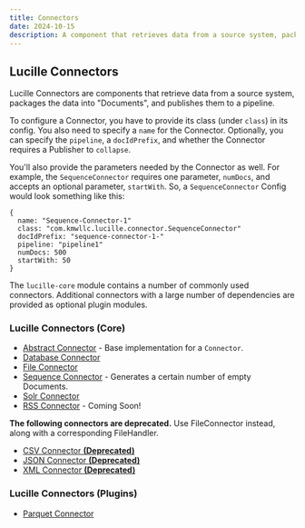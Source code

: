 ```yaml
---
title: Connectors
date: 2024-10-15
description: A component that retrieves data from a source system, packages the data into  “documents,” and publishes them.
---
```


## Lucille Connectors

Lucille Connectors are components that retrieve data from a source system, packages the data into "Documents", and publishes them to a pipeline.

To configure a Connector, you have to provide its class (under `class`) in its config. You also need to specify a `name` for the Connector.
Optionally, you can specify the `pipeline`, a `docIdPrefix`, and whether the Connector requires a Publisher to `collapse`.

You'll also provide the parameters needed by the Connector as well. For example, the `SequenceConnector` requires one parameter, `numDocs`,
and accepts an optional parameter, `startWith`. So, a `SequenceConnector` Config would look something like this:

```hocon
{
  name: "Sequence-Connector-1"
  class: "com.kmwllc.lucille.connector.SequenceConnector"
  docIdPrefix: "sequence-connector-1-"
  pipeline: "pipeline1"
  numDocs: 500
  startWith: 50
}
```

The `lucille-core` module contains a number of commonly used connectors. Additional connectors with a large number of dependencies are provided as optional plugin modules.

### Lucille Connectors (Core)

* [Abstract Connector](https://github.com/kmwtechnology/lucille/blob/main/lucille-core/src/main/java/com/kmwllc/lucille/connector/AbstractConnector.java) - Base implementation for a `Connector`.
* [Database Connector](database_connector.md)
* [File Connector](file_connector.md)
* [Sequence Connector](https://github.com/kmwtechnology/lucille/blob/main/lucille-core/src/main/java/com/kmwllc/lucille/connector/SequenceConnector.java) - Generates a certain number of empty Documents.
* [Solr Connector](https://github.com/kmwtechnology/lucille/blob/main/lucille-core/src/main/java/com/kmwllc/lucille/connector/SolrConnector.java)
* [RSS Connector](rss_connector.md) - Coming Soon!

**The following connectors are deprecated.** Use FileConnector instead, along with a corresponding FileHandler.

* [CSV Connector **(Deprecated)**](https://github.com/kmwtechnology/lucille/blob/main/lucille-core/src/main/java/com/kmwllc/lucille/connector/CSVConnector.java)
* [JSON Connector **(Deprecated)**](https://github.com/kmwtechnology/lucille/blob/main/lucille-core/src/main/java/com/kmwllc/lucille/connector/JSONConnector.java)
* [XML Connector **(Deprecated)**](https://github.com/kmwtechnology/lucille/blob/main/lucille-core/src/main/java/com/kmwllc/lucille/connector/xml/XMLConnector.java)

### Lucille Connectors (Plugins)

* [Parquet Connector](https://github.com/kmwtechnology/lucille/blob/main/lucille-plugins/lucille-parquet/src/main/java/com/kmwllc/lucille/parquet/connector/ParquetConnector.java)
